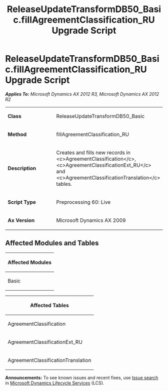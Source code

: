 ﻿---
title: ReleaseUpdateTransformDB50_Basic.fillAgreementClassification_RU Upgrade Script
TOCTitle: ReleaseUpdateTransformDB50_Basic.fillAgreementClassification_RU Upgrade Script
ms:assetid: f26cd9ef-cf43-e8fe-713c-1e35ed7c7f4f
ms:mtpsurl: https://msdn.microsoft.com/en-us/library/JJ737455(v=AX.60)
ms:contentKeyID: 49712149
ms.date: 05/18/2015
mtps_version: v=AX.60
---

# ReleaseUpdateTransformDB50\_Basic.fillAgreementClassification\_RU Upgrade Script 


_**Applies To:** Microsoft Dynamics AX 2012 R3, Microsoft Dynamics AX 2012 R2_

<table>
<colgroup>
<col style="width: 50%" />
<col style="width: 50%" />
</colgroup>
<tbody>
<tr class="odd">
<td><p><strong>Class</strong></p></td>
<td><p>ReleaseUpdateTransformDB50_Basic</p></td>
</tr>
<tr class="even">
<td><p><strong>Method</strong></p></td>
<td><p>fillAgreementClassification_RU</p></td>
</tr>
<tr class="odd">
<td><p><strong>Description</strong></p></td>
<td><p>Creates and fills new records in &lt;c&gt;AgreementClassification&lt;/c&gt;, &lt;c&gt;AgreementClassificationExt_RU&lt;/c&gt; and &lt;c&gt;AgreementClassificationTranslation&lt;/c&gt; tables.</p></td>
</tr>
<tr class="even">
<td><p><strong>Script Type</strong></p></td>
<td><p>Preprocessing 60: Live</p></td>
</tr>
<tr class="odd">
<td><p><strong>Ax Version</strong></p></td>
<td><p>Microsoft Dynamics AX 2009</p></td>
</tr>
</tbody>
</table>


## Affected Modules and Tables

<table>
<colgroup>
<col style="width: 100%" />
</colgroup>
<thead>
<tr class="header">
<th><p>Affected Modules</p></th>
</tr>
</thead>
<tbody>
<tr class="odd">
<td><p>Basic</p></td>
</tr>
</tbody>
</table>


<table>
<colgroup>
<col style="width: 100%" />
</colgroup>
<thead>
<tr class="header">
<th><p>Affected Tables</p></th>
</tr>
</thead>
<tbody>
<tr class="odd">
<td><p>AgreementClassification</p></td>
</tr>
<tr class="even">
<td><p>AgreementClassificationExt_RU</p></td>
</tr>
<tr class="odd">
<td><p>AgreementClassificationTranslation</p></td>
</tr>
</tbody>
</table>

  
**Announcements:** To see known issues and recent fixes, use [Issue search](http://go.microsoft.com/fwlink/?linkid=389258) in [Microsoft Dynamics Lifecycle Services](http://go.microsoft.com/fwlink/?linkid=306505) (LCS).

